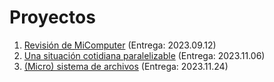 # Proyectos

1. [Revisión de MiComputer](./1/README.md) (Entrega: 2023.09.12)
2. [Una situación cotidiana paralelizable](./2/README.org) (Entrega: 2023.11.06)
3. [(Micro) sistema de archivos](./3/README.org) (Entrega: 2023.11.24)
